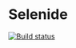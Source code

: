 # Selenide
[![Build status](https://ci.appveyor.com/api/projects/status/pip6e2clhl9s6sej?svg=true)](https://ci.appveyor.com/project/Irina-Selezneva/selenide)
